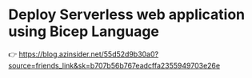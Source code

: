 # Deploy Serverless web application using Bicep Language

👉 https://blog.azinsider.net/55d52d9b30a0?source=friends_link&sk=b707b56b767eadcffa2355949703e26e
